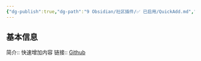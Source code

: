 ```yaml
---
{"dg-publish":true,"dg-path":"9 Obsidian/社区插件/✅ 已启用/QuickAdd.md","permalink":"/9 Obsidian/社区插件/✅ 已启用/QuickAdd/","created":"2025-07-31","updated":"2025-07-31"}
---
```



## 基本信息

简介:: 快速增加内容
链接:: [Github](https://github.com/chhoumann/quickadd)